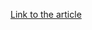 [Link to the article](https://fortinet.com/blog/threat-research/recent-attack-uses-vulnerability-on-confluence-server)
